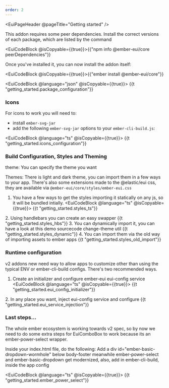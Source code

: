 ```yaml
---
order: 2
---
```


<EuiPageHeader @pageTitle="Getting started" />

<EuiSpacer />

<EuiText>

This addon requires some peer dependencies. Install the correct versions of each package, which are listed by the command

<EuiCodeBlock @isCopyable={{true}}>{{"npm info @ember-eui/core peerDependencies"}}</EuiCodeBlock>

<EuiSpacer />

Once you've installed it, you can now install the addon itself:

<EuiCodeBlock @isCopyable={{true}}>{{"ember install @ember-eui/core"}}</EuiCodeBlock>

<EuiSpacer />

<EuiCodeBlock @language="json" @isCopyable={{true}}>
{{t "getting_started.package_configuration"}}
</EuiCodeBlock>

<EuiTitle>
  <h3>
    Icons
  </h3>
</EuiTitle>

For icons to work you will need to:

- install `ember-svg-jar`
- add the following `ember-svg-jar` options to your `ember-cli-build.js`:

<EuiCodeBlock @language="ts" @isCopyable={{true}}>
{{t "getting_started.icons_configuration"}}
</EuiCodeBlock>

<EuiTitle>
  <h3>
    Build Configuration, Styles and Theming
  </h3>
</EuiTitle>

<EuiCode>theme</EuiCode>: You can specify the theme you want
<EuiSpacer />

Themes:
There is light and dark theme, you can import them in a few ways to your app.
There's also some extensions made to the @elastic/eui css, they are available via `@ember-eui/core/styles/ember-eui.css`

1. You have a few ways to get the styles importing it statically on any js, so it will be bundled intially.
<EuiCodeBlock @language="ts" @isCopyable={{true}}>
{{t "getting_started.styles_ts"}}
</EuiCodeBlock>
2. Using handlebars you can create an easy swapper
<EuiCodeBlock @language="hbs" @isCopyable={{true}}>
{{t "getting_started.styles_hbs"}}
</EuiCodeBlock>
3. You can dynamically import it, you can have a look at this demo sourcecode change-theme util
<EuiCodeBlock @language="ts" @isCopyable={{true}}>
{{t "getting_started.styles_dynamic"}}
</EuiCodeBlock>
4. You can import them via the old way of importing assets to ember apps
<EuiCodeBlock @language="ts" @isCopyable={{true}}>
{{t "getting_started.styles_old_import"}}
</EuiCodeBlock>

<EuiTitle>
  <h3>
    Runtime configuration
  </h3>
</EuiTitle>

<EuiSpacer />
 v2 addons new need way to allow apps to customize other than using the typical ENV or ember-cli-build configs. There's two recommended ways.

1. Create an initializer and configure ember-eui eui-config service
<EuiCodeBlock @language="ts" @isCopyable={{true}}>
{{t "getting_started.eui_config_initializer"}}
</EuiCodeBlock>
2. In any place you want, inject eui-config service and configure
<EuiCodeBlock @language="ts" @isCopyable={{true}}>
{{t "getting_started.eui_service_injection"}}
</EuiCodeBlock>

<EuiTitle>
  <h3>
    Last steps...
  </h3>
</EuiTitle>

The whole ember ecosystem is working towards v2 spec, so by now we need to do some extra steps for EuiComboBox to work because its an ember-power-select wrapper.

Inside your index.html file, do the following:
Add a div id="ember-basic-dropdown-wormhole" below body-footer meanwhile ember-power-select and ember-basic-dropdown get modernized, also, add in ember-cli-build, inside the app config

<EuiCodeBlock @language="ts" @isCopyable={{true}}>
{{t "getting_started.ember_power_select"}}
</EuiCodeBlock>

<EuiSpacer />

</EuiText>
